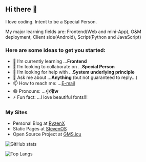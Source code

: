 ## Hi there 👋

I love coding. Intent to be a Special Person.

My major learning fields are: Frontend(Web and mini-App), O&M deployment, Client side(Android), Script(Python and JavaScript)

### Here are some ideas to get you started:

- 🌱 I’m currently learning ...**Frontend**
- 👯 I’m looking to collaborate on ...**Special Person**
- 🤔 I’m looking for help with ...**System underlying principle**
- 💬 Ask me about ...**Anything** (but not guaranteed to reply...)
- 📫 How to reach me: ...[E-mail](mailto:i@gms.icu)
- 😄 Pronouns: ...**小渚w**
- ⚡ Fun fact: ...I love beautiful fonts!!!

### My Sites

- Personal Blog at [RyzenX](https://ryzenx.com)
- Static Pages at [StevenOS](https://stevenos.com)
- Open Source Project at [GMS.icu](http://gms.icu)


![GitHub stats](https://github-readme-stats.vercel.app/api?username=Steven-nagisa-Y&show_icons=true&theme=radical)

![Top Langs](https://github-readme-stats.vercel.app/api/top-langs/?username=Steven-nagisa-Y&layout=compact&hide=makefile&langs_count=10)

<!--
**Steven-nagisa-Y/Steven-nagisa-Y** is a ✨ _special_ ✨ repository because its `README.md` (this file) appears on your GitHub profile.
-->
